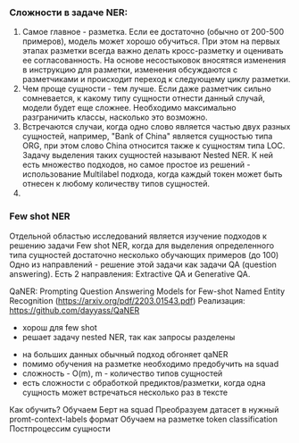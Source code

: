 ### Сложности в задаче NER:
1. Самое главное - разметка. Если ее достаточно (обычно от 200-500 примеров), модель может хорошо обучиться. При этом на первых этапах разметки всегда важно делать кросс-разметку и оценивать ее согласованность. На основе несостыковок вносятяся изменения в инструкцию для разметки, изменения обсуждаются с разметчиками и происходит переход к следующему циклу разметки.
2. Чем проще сущности - тем лучше. Если даже разметчик сильно сомневается, к какому типу сущности отнести данный случай, модели будет еще сложнее. Необходимо максимально разграничить классы, насколько это возможно.
3. Встречаются случаи, когда одно слово является частью двух разных сущностей, например, "Bank of China" является сущностью типа ORG, при этом слово China относится также к сущностям типа LOC. Задачу выделения таких сущностей называют Nested NER. К ней есть множество подходов, но самое простое из решений - использование Multilabel подхода, когда каждый токен может быть отнесен к любому количеству типов сущностей.
4. 

### Few shot NER
Отдельной областью исследований является изучение подходов к решению задачи Few shot NER, когда для выделения определенного типа сущностей достаточно несколько обучающих примеров (до 100)
Одно из направлений - решение этой задачи как задачи QA (question answering).
Есть 2 направления: Extractive QA и Generative QA.

QaNER: Prompting Question Answering Models for Few-shot Named Entity Recognition (https://arxiv.org/pdf/2203.01543.pdf)
Реализация: https://github.com/dayyass/QaNER
+ хорош для few shot
+ решает задачу nested NER, так как запросы разделены
- на больших данных обычный подход обгоняет qaNER
- помимо обучения на разметке необходимо предобучить на squad
- сложность - O(m), m - количество типов сущностей
- есть сложности с обработкой предиктов/разметки, когда одна сущность может встречаться несколько раз в тексте

Как обучить? 
Обучаем Берт на squad
Преобразуем датасет в нужный promt-context-labels формат
Обучаем на разметке token classification
Постпроцессим сущности

